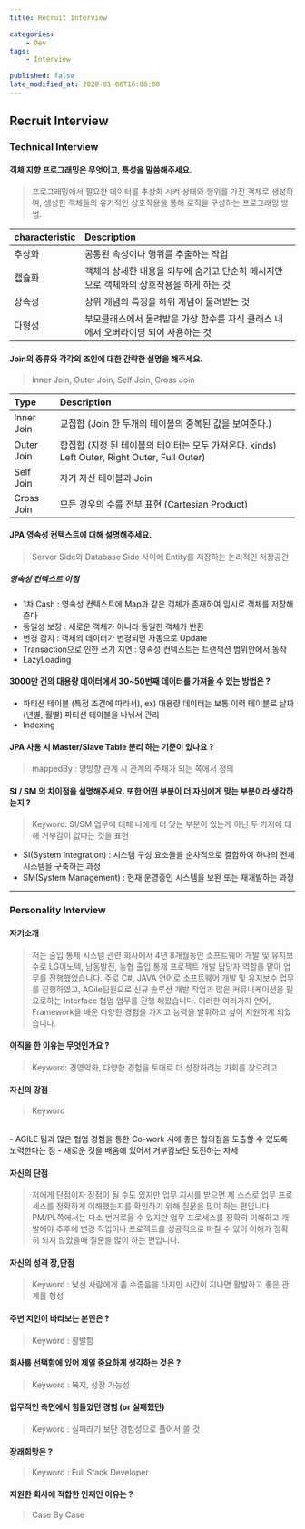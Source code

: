 ```yaml
---
title: Recruit Interview

categories:
    - Dev
tags:
    - Interview

published: false
late_modified_at: 2020-01-06T16:00:00
---
```


## Recruit Interview ##

### **Technical Interview** ###

#### 객체 지향 프로그래밍은 무엇이고, 특성을 말씀해주세요. ####
> 프로그래밍에서 필요한 데이터를 추상화 시켜 상태와 행위를 가진 객체로 생성하여, 생성한 객체들의 유기적인 상호작용을 통해 로직을 구성하는 프로그래밍 방법.

| characteristic | Description |
| :------------- | :---------- |
| 추상화 | 공통된 속성이나 행위를 추출하는 작업  |
| 캡슐화 | 객체의 상세한 내용을 외부에 숨기고 단순히 메시지만으로 객체와의 상호작용을 하게 하는 것 |
| 상속성 | 상위 개념의 특징을 하위 개념이 물려받는 것 |
| 다형성 | 부모클래스에서 물려받은 가상 함수를 자식 클래스 내에서 오버라이딩 되어 사용하는 것 |

#### Join의 종류와 각각의 조인에 대한 간략한 설명을 해주세요. ####
> Inner Join, Outer Join, Self Join, Cross Join

| Type | Description |
| :--- | :---------- |
| Inner Join | 교집합 (Join 한 두개의 테이블의 중복된 값을 보여준다.) |
| Outer Join | 합집합 (지정 된 테이블의 테이터는 모두 가져온다. kinds) Left Outer, Right Outer, Full Outer) |
| Self Join | 자기 자신 테이블과 Join |
| Cross Join | 모든 경우의 수를 전부 표현 (Cartesian Product) |


#### JPA 영속성 컨텍스트에 대해 설명해주세요. ####
> Server Side와 Database Side 사이에 Entity를 저장하는 논리적인 저장공간

##### 영속성 컨텍스트 이점 #####
- 1차 Cash : 영속성 컨텍스트에 Map과 같은 객체가 존재하여 임시로 객체를 저장해준다
- 동일성 보장 : 새로운 객체가 아니라 동일한 객체가 반환
- 변경 감지 : 객체의 데이터가 변경되면 자동으로 Update
- Transaction으로 인한 쓰기 지연 : 영속성 컨텍스트는 트랜잭션 범위안에서 동작
- LazyLoading

#### 3000만 건의 대용량 데이터에서 30~50번째 데이터를 가져올 수 있는 방법은 ? ####
- 파티션 테이블 (특정 조건에 따라서), ex) 대용량 데이터는 보통 이력 테이블로 날짜(년별, 월별) 파티션 테이블을 나눠서 관리
- Indexing

#### JPA 사용 시 Master/Slave Table 분리 하는 기준이 있나요 ? ####
> mappedBy : 양방향 관계 시 관계의 주체가 되는 쪽에서 정의

#### SI / SM 의 차이점을 설명해주세요. 또한 어떤 부분이 더 자신에게 맞는 부분이라 생각하는지 ? ####
> Keyword: SI/SM 업무에 대해 나에게 더 맞는 부분이 있는게 아닌 두 가지에 대해 거부감이 없다는 것을 표현

- SI(System Integration) : 시스템 구성 요소들을 순차적으로 결합하여 하나의 전체 시스템을 구축하는 과정
- SM(System Management) : 현재 운영중인 시스템을 보완 또는 재개발하는 과정

<hr>

### **Personality Interview** ###

#### 자기소개 ####
> 저는 출입 통제 시스템 관련 회사에서 4년 8개월동안 소프트웨어 개발 및 유지보수로
LG이노텍, 남동발전, 농협 출입 통제 프로젝트 개발 담당자 역할을 맡아 업무를 진행했었습니다.
주로 C#, JAVA 언어로 소프트웨어 개발 및 유지보수 업무를 진행하였고, AGile팀원으로 신규 솔루션 개발 작업과 많은 커뮤니케이션을 필요로하는 Interface 협업 업무를 진행 해왔습니다. 이러한 여러가지 언어, Framework을 배운 다양한 경험을 가지고 능력을 발휘하고 싶어 지원하게 되었습니다.

#### 이직을 한 이유는 무엇인가요 ? ####
> Keyword: 경영악화, 다양한 경험을 토대로 더 성장하려는 기회를 찾으려고

#### 자신의 강점 ####
> Keyword 
<br>
- AGILE 팀과 많은 협업 경험을 통한 Co-work 시에 좋은 합의점을 도출할 수 있도록 노력한다는 점
- 새로운 것을 배움에 있어서 거부감보단 도전하는 자세

#### 자신의 단점 ####
> 저에게 단점이자 장점이 될 수도 있지만 업무 지시를 받으면 제 스스로 업무 프로세스를 정확하게 이해했는지를 확인하기 위해 질문을 많이 하는 편입니다. PM/PL쪽에서는 다소 번거로울 수 있지만 업무 프로세스를 정확히 이해하고 개발해야 추후에 변경 작업이나 프로젝트를 성공적으로 마칠 수 있어 이해가 정확히 되지 않았을때 질문을 많이 하는 편입니다. 

#### 자신의 성격 장,단점 ####
> Keyword : 낯선 사람에게 좀 수줍음을 타지만 시간이 지나면 활발하고 좋은 관계를 형성

#### 주변 지인이 바라보는 본인은 ? ####
> Keyword : 활발함

#### 회사를 선택함에 있어 제일 중요하게 생각하는 것은 ? ####
> Keyword : 복지, 성장 가능성

#### 업무적인 측면에서 힘들었던 경험 (or 실패했던) ####
> Keyword : 실패라기 보단 경험성으로 풀어서 쓸 것

#### 장래희망은 ? ####
> Keyword : Full Stack Developer

#### 지원한 회사에 적합한 인재인 이유는 ? ####
> Case By Case